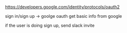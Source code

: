 https://developers.google.com/identity/protocols/oauth2

sign in/sign up -> goolge oauth
get basic info from google

if the user is doing sign up, send slack invite